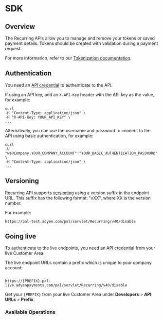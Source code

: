 # SDK

## Overview

The Recurring APIs allow you to manage and remove your tokens or saved payment details. Tokens should be created with validation during a payment request.

For more information, refer to our [Tokenization documentation](https://docs.adyen.com/online-payments/tokenization).
## Authentication
You need an [API credential](https://docs.adyen.com/development-resources/api-credentials) to authenticate to the API.

If using an API key, add an `X-API-Key` header with the API key as the value, for example:

 ```
curl
-H "Content-Type: application/json" \
-H "X-API-Key: YOUR_API_KEY" \
...
```

Alternatively, you can use the username and password to connect to the API using basic authentication, for example:

```
curl
-U "ws@Company.YOUR_COMPANY_ACCOUNT":"YOUR_BASIC_AUTHENTICATION_PASSWORD" \
-H "Content-Type: application/json" \
...
```

## Versioning
Recurring API supports [versioning](https://docs.adyen.com/development-resources/versioning) using a version suffix in the endpoint URL. This suffix has the following format: "vXX", where XX is the version number.

For example:
```
https://pal-test.adyen.com/pal/servlet/Recurring/v40/disable
```

## Going live

To authenticate to the live endpoints, you need an [API credential](https://docs.adyen.com/development-resources/api-credentials) from your live Customer Area.

The live endpoint URLs contain a prefix which is unique to your company account:
```

https://{PREFIX}-pal-live.adyenpayments.com/pal/servlet/Recurring/v40/disable
```

Get your `{PREFIX}` from your live Customer Area under **Developers** > **API URLs** > **Prefix**.

### Available Operations

